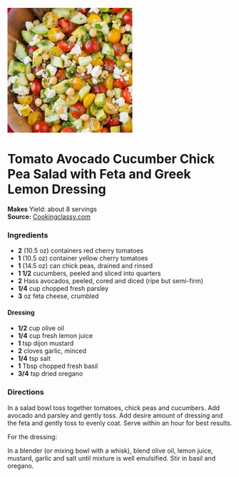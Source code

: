 [![](/images/5317b996-efca-4eee-83d9-943b3d0f759e.jpg)](http://www.cookingclassy.com/wp-content/uploads/2015/03/tomato-avocado-cucumber-chick-pea-salad5-srgb.-426x640.jpg)

#  Tomato Avocado Cucumber Chick Pea Salad with Feta and Greek Lemon Dressing

**Makes** Yield: about 8 servings  
**Source:** [Cookingclassy.com](http://www.cookingclassy.com/tomato-avocado-cucumber-chick-pea-salad-with-feta-and-greek-lemon-dressing/)

###  Ingredients

  *   **2** (10.5 oz) containers red cherry tomatoes
  *   **1** (10.5 oz) container yellow cherry tomatoes
  *   **1** (14.5 oz) can chick peas, drained and rinsed
  *   **1 1/2** cucumbers, peeled and sliced into quarters
  *   **2** Hass avocados, peeled, cored and diced (ripe but semi-firm)
  *   **1/4** cup chopped fresh parsley
  *   **3** oz feta cheese, crumbled
#### Dressing
  *   **1/2** cup olive oil
  *   **1/4** cup fresh lemon juice
  *   **1** tsp dijon mustard
  *   **2** cloves garlic, minced
  *   **1/4** tsp salt
  *   **1** Tbsp chopped fresh basil
  *   **3/4** tsp dried oregano

###  Directions

In a salad bowl toss together tomatoes, chick peas and cucumbers. Add avocado
and parsley and gently toss. Add desire amount of dressing and the feta and
gently toss to evenly coat. Serve within an hour for best results.

For the dressing:

In a blender (or mixing bowl with a whisk), blend olive oil, lemon juice,
mustard, garlic and salt until mixture is well emulsified. Stir in basil and
oregano.

